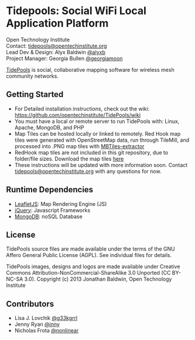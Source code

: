 Tidepools: Social WiFi Local Application Platform
================

Open Technology Institute <br />
Contact: <tidepools@opentechinstitute.org> <br />
Lead Dev & Design: Alyx Baldwin [@alyxb](https://github.com/jrbaldwin "@jrbaldwin") <br />
Project Manager: Georgia Bullen [@georgiamoon](https://github.com/georgiamoon "@georgiamoon") <br />

[TidePools](http://www.tidepools.co "Tidepools") is social, collaborative mapping software for wireless mesh community networks.

Getting Started
---------------

* For Detailed installation instructions, check out the wiki: https://github.com/opentechinstitute/TidePools/wiki
* You must have a local or remote server to run TidePools with: Linux, Apache, MongoDB, and PHP
* Map Tiles can be hosted locally or linked to remotely. Red Hook map tiles were generated with OpenStreetMap data, run through TileMill, and processed into .PNG map tiles with [MBTiles-extractor](https://github.com/pbarry/MBTiles-extractor "MBTiles-extractor")
* RedHook map tiles are not included in this git repository, due to folder/file sizes. Download the map tiles [here](http://www.jrbaldwin.com/tidepools/redhook_maptiles.zip "here")
* These instructions will be updated with more information soon. Contact <tidepools@opentechinstitute.org> with any questions for now.

Runtime Dependencies
--------------------

* [LeafletJS](http://leafletjs.com/ "LeafletJS"): Map Rendering Engine (JS)
* [jQuery](http://jquery.com/ "jQuery"): Javascript Frameworks
* [MongoDB](http://www.mongodb.org/ "MongoDB"): noSQL Database

License
--------------------

TidePools source files are made available under the terms of the
  GNU Affero General Public License (AGPL).  See individual files for
  details.

TidePools images, designs and logos are made available under Creative Commons Attribution-NonCommercial-ShareAlike 3.0 Unported (CC BY-NC-SA 3.0). Copyright (c) 2013 Jonathan Baldwin, Open Technology Institute

Contributors
--------------------
* Lisa J. Lovchik [@g33kgrrl](https://github.com/g33kgrrl "g33kgrrl")
* Jenny Ryan [@jnny](https://github.com/jnny "@jnny")
* Nicholas Frota [@nonlinear](https://github.com/nonlinear "nonlinear")
